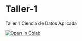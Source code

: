 # Taller-1
Taller 1 Ciencia de Datos Aplicada

[![Open In Colab](https://colab.research.google.com/assets/colab-badge.svg)](https://colab.research.google.com/drive/1cX8mfSK6CvcUhkAGVfMB23CQHZk5AYqm?usp=sharing)
